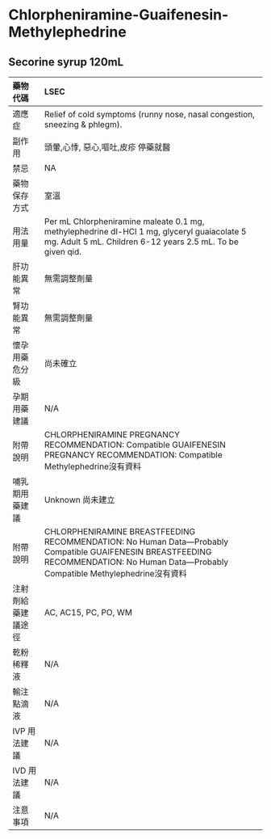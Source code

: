 # Chlorpheniramine-Guaifenesin-Methylephedrine

## Secorine syrup 120mL

| 藥物代碼 | LSEC |
| :--- | :--- |
| 適應症 | Relief of cold symptoms \(runny nose, nasal congestion, sneezing & phlegm\). |
| 副作用 | 頭暈,心悸, 惡心,嘔吐,皮疹 停藥就醫 |
| 禁忌 | NA |
| 藥物保存方式 | 室溫 |
| 用法用量 | Per mL Chlorpheniramine maleate 0.1 mg, methylephedrine dl-HCl 1 mg, glyceryl guaiacolate 5 mg. Adult 5 mL. Children 6-12 years 2.5 mL. To be given qid. |
| 肝功能異常 | 無需調整劑量 |
| 腎功能異常 | 無需調整劑量 |
| 懷孕用藥危分級 | 尚未確立 |
| 孕期用藥建議 | N/A |
| 附帶說明 | CHLORPHENIRAMINE PREGNANCY RECOMMENDATION: Compatible GUAIFENESIN PREGNANCY RECOMMENDATION: Compatible Methylephedrine沒有資料 |
| 哺乳期用藥建議 | Unknown 尚未建立 |
| 附帶說明 | CHLORPHENIRAMINE BREASTFEEDING RECOMMENDATION: No Human Data—Probably Compatible GUAIFENESIN BREASTFEEDING RECOMMENDATION: No Human Data—Probably Compatible Methylephedrine沒有資料 |
| 注射劑給藥建議途徑 | AC, AC15, PC, PO, WM |
| 乾粉稀釋液 | N/A |
| 輸注點滴液 | N/A |
| IVP 用法建議 | N/A |
| IVD 用法建議 | N/A |
| 注意事項 | N/A |

